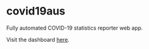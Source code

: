 # covid19aus

Fully automated COVID-19 statistics reporter web app.

Visit the dashboard [here](https://covid-19-aus-rww37.ondigitalocean.app/).
